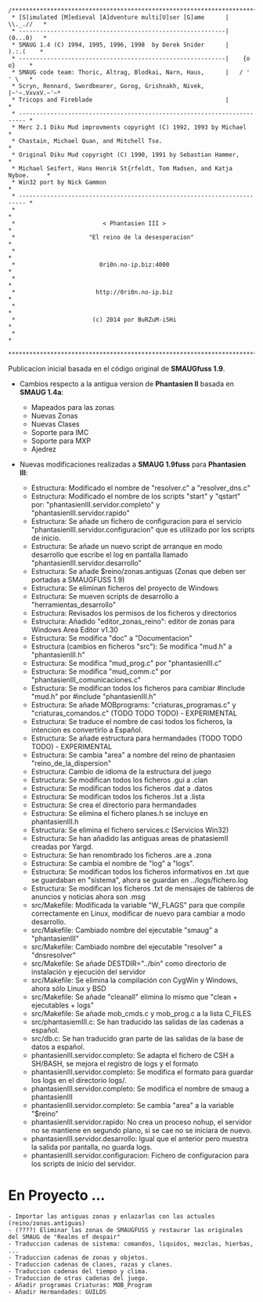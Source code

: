 ```
/****************************************************************************
 * [S]imulated [M]edieval [A]dventure multi[U]ser [G]ame      |   \\._.//   *
 * -----------------------------------------------------------|   (0...0)   *
 * SMAUG 1.4 (C) 1994, 1995, 1996, 1998  by Derek Snider      |    ).:.(    *
 * -----------------------------------------------------------|    {o o}    *
 * SMAUG code team: Thoric, Altrag, Blodkai, Narn, Haus,      |   / ' ' \   *
 * Scryn, Rennard, Swordbearer, Gorog, Grishnakh, Nivek,      |~'~.VxvxV.~'~*
 * Tricops and Fireblade                                      |             *
 * ------------------------------------------------------------------------ *
 * Merc 2.1 Diku Mud improvments copyright (C) 1992, 1993 by Michael        *
 * Chastain, Michael Quan, and Mitchell Tse.                                *
 * Original Diku Mud copyright (C) 1990, 1991 by Sebastian Hammer,          *
 * Michael Seifert, Hans Henrik St{rfeldt, Tom Madsen, and Katja Nyboe.     *
 * Win32 port by Nick Gammon                                                *
 * ------------------------------------------------------------------------ *
 *                                                                          *
 *                         < Phantasien III >                               *
 *                     "El reino de la desesperacion"                       *
 *                                                                          *
 *                        0ri0n.no-ip.biz:4000                              *
 *                                                                          *
 *                       http://0ri0n.no-ip.biz                             *
 *                                                                          *
 *                      (c) 2014 por BuRZuM-iSHi                            *
 *                                                                          *
 ****************************************************************************/
```

Publicacion inicial basada en el código original de **SMAUGfuss 1.9**.

* Cambios respecto a la antigua version de **Phantasien II** basada en **SMAUG 1.4a**:

	- Mapeados para las zonas
	- Nuevas Zonas
	- Nuevas Clases
	- Soporte para IMC
	- Soporte para MXP
	- Ajedrez

* Nuevas modificaciones realizadas a **SMAUG 1.9fuss** para **Phantasien III**:

	- Estructura: Modificado el nombre de "resolver.c" a "resolver_dns.c"
	- Estructura: Modificado el nombre de los scripts "start" y "qstart" por: "phantasienIII.servidor.completo" y "phantasienIII.servidor.rapido"
	- Estructura: Se añade un fichero de configuracion para el servicio "phantasienIII.servidor.configuracion" que es utilizado por los scripts de inicio.
	- Estructura: Se añade un nuevo script de arranque en modo desarrollo que escribe el log en pantalla llamado "phantasienIII.servidor.desarrollo"
	- Estructura: Se añade $reino/zonas.antiguas (Zonas que deben ser portadas a SMAUGFUSS 1.9)
	- Estructura: Se eliminan ficheros del proyecto de Windows
	- Estructura: Se mueven scripts de desarrollo a "herramientas_desarrollo"
	- Estructura: Revisados los permisos de los ficheros y directorios
	- Estructura: Añadido "editor_zonas_reino": editor de zonas para Windows Area Editor v1.30
	- Estructura: Se modifica "doc" a "Documentacion"
	- Estructura (cambios en ficheros "src"): Se modifica "mud.h" a "phantasienIII.h"
	- Estructura: Se modifica "mud_prog.c" por "phantasienIII.c"
	- Estructura: Se modifica "mud_comm.c" por "phantasienIII_comunicaciones.c"
	- Estructura: Se modifican todos los ficheros para cambiar #include "mud.h" por #include "phantasienIII.h"
	- Estructura: Se añade MOBprograms: "criaturas_programas.c" y "criaturas_comandos.c" (TODO TODO TODO) - EXPERIMENTAL
	- Estructura: Se traduce el nombre de casi todos los ficheros, la intencion es convertirlo a Español.
	- Estructura: Se añade estructura para hermandades (TODO TODO TODO) - EXPERIMENTAL
	- Estructura: Se cambia "area" a nombre del reino de phantasien "reino_de_la_dispersion"
	- Estructura: Cambio de idioma de la estructura del juego
	- Estructura: Se modifican todos los ficheros .gui a .clan
	- Estructura: Se modifican todos los ficheros .dat a .datos
	- Estructura: Se modifican todos los ficheros .lst a .lista
	- Estructura: Se crea el directorio para hermandades
	- Estructura: Se elimina el fichero planes.h se incluye en phantasienIII.h
	- Estructura: Se elimina el fichero services.c (Servicios Win32)
	- Estructura: Se han añadido las antiguas areas de phatasiemII creadas por Yargd.
	- Estructura: Se han renombrado los ficheros .are a .zona
	- Estructura: Se cambia el nombre  de "log" a "logs".
	- Estructura: Se modifican todos los ficheros informativos en .txt que se guardaban en "sistema", ahora se guardan en ../logs/fichero.log
	- Estructura: Se modifican los ficheros .txt de mensajes de tableros de anuncios y noticias ahora son .msg
	- src/Makefile: Modificada la variable "W_FLAGS" para que compile correctamente en Linux, modificar de nuevo para cambiar a modo desarrollo.
	- src/Makefile: Cambiado nombre del ejecutable "smaug" a "phantasienIII"
	- src/Makefile: Cambiado nombre del ejecutable "resolver" a "dnsresolver"
	- src/Makefile: Se añade DESTDIR="../bin" como directorio de instalación y ejecución del servidor
	- src/Makefile: Se elimina la compilación con CygWin y Windows, ahora sólo Linux y BSD
	- src/Makefile: Se añade "cleanall" elimina lo mismo que "clean + ejecutables + logs"
	- src/Makefile: Se añade mob_cmds.c y mob_prog.c a la lista C_FILES
	- src/phantasiemIII.c: Se han traducido las salidas de las cadenas a español.
	- src/db.c: Se han traducido gran parte de las salidas de la base de datos a español.
	- phantasienIII.servidor.completo: Se adapta el fichero de CSH a SH/BASH, se mejora el registro de logs y el formato
	- phantasienIII.servidor.completo: Se modifica el formato para guardar los logs en el directorio logs/.
	- phantasienIII.servidor.completo: Se modifica el nombre de smaug a phantasienIII
	- phantasienIII.servidor.completo: Se cambia "area" a la variable "$reino"
	- phantasienIII.servidor.rapido: No crea un proceso nohup, el servidor no se mantiene en segundo plano, si se cae no se iniciara de nuevo.
	- phantasienIII.servidor.desarrollo: Igual que el anterior pero muestra la salida por pantalla, no guarda logs.
	- phantasienIII.servidor.configuracion: Fichero de configuracion para los scripts de inicio del servidor.


En Proyecto ...
==========

	- Importar las antiguas zonas y enlazarlas con las actuales (reino/zonas.antiguas)
	- (????) Eliminar las zonas de SMAUGFUSS y restaurar las originales del SMAUG de "Realms of despair"
	- Traduccion cadenas de sistema: comandos, liquidos, mezclas, hierbas, ...
	- Traduccion cadenas de zonas y objetos.
	- Traduccion cadenas de clases, razas y clanes. 
	- Traduccion cadenas del tiempo y clima.
	- Traduccion de otras cadenas del juego.
	- Añadir programas Criaturas: MOB_Program
	- Añadir Hermandades: GUILDS

